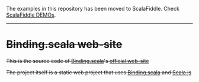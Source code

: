 The examples in this repository has been moved to ScalaFiddle. Check [ScalaFiddle DEMOs](https://github.com/ThoughtWorksInc/Binding.scala/wiki/ScalaFiddle-DEMOs).



---

# ~~Binding.scala web-site~~

~~This is the source code of [Binding.scala](https://github.com/ThoughtWorksInc/Binding.scala)'s [official web-site](https://thoughtworksinc.github.io/Binding.scala/)~~

~~The project itself is a static web project that uses [Binding.scala](https://github.com/ThoughtWorksInc/Binding.scala) and [Scala.js](http://www.scala-js.org/)~~



